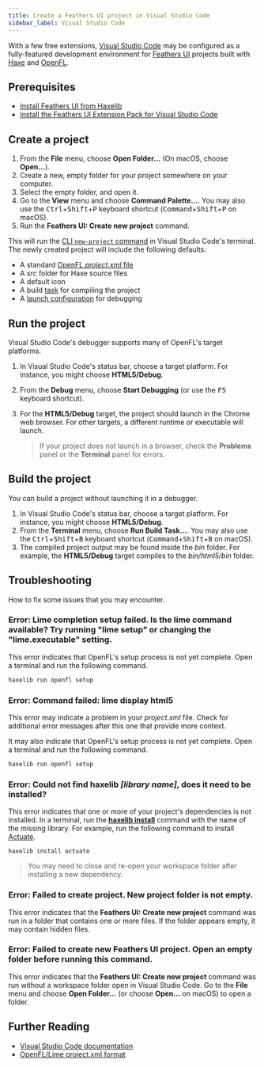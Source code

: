 ```yaml
---
title: Create a Feathers UI project in Visual Studio Code
sidebar_label: Visual Studio Code
---
```


With a few free extensions, [Visual Studio Code](https://code.visualstudio.com/) may be configured as a fully-featured development environment for [Feathers UI](/) projects built with [Haxe](https://haxe.org/) and [OpenFL](https://openfl.org/).

## Prerequisites

- [Install Feathers UI from Haxelib](./installation.md)
- [Install the Feathers UI Extension Pack for Visual Studio Code](https://marketplace.visualstudio.com/items?itemName=bowlerhatllc.vscode-feathersui-extension-pack)

## Create a project

1. From the **File** menu, choose **Open Folder…** (On macOS, choose **Open…**).
1. Create a new, empty folder for your project somewhere on your computer.
1. Select the empty folder, and open it.
1. Go to the **View** menu and choose **Command Palette…**. You may also use the <kbd>Ctrl</kbd>+<kbd>Shift</kbd>+<kbd>P</kbd> keyboard shortcut (<kbd>Command</kbd>+<kbd>Shift</kbd>+<kbd>P</kbd> on macOS).
1. Run the **Feathers UI: Create new project** command.

This will run the [CLI `new-project` command](./cli.md#new-project) in Visual Studio Code's terminal. The newly created project will include the following defaults:

- A standard [OpenFL _project.xml_ file](https://lime.openfl.org/docs/project-files/xml-format/)
- A _src_ folder for Haxe source files
- A default icon
- A build [task](https://code.visualstudio.com/docs/editor/tasks) for compiling the project
- A [launch configuration](https://code.visualstudio.com/docs/editor/debugging#_launch-configurations) for debugging

## Run the project

Visual Studio Code's debugger supports many of OpenFL's target platforms.

1. In Visual Studio Code's status bar, choose a target platform. For instance, you might choose **HTML5/Debug**.
1. From the **Debug** menu, choose **Start Debugging** (or use the <kbd>F5</kbd> keyboard shortcut).
1. For the **HTML5/Debug** target, the project should launch in the Chrome web browser. For other targets, a different runtime or executable will launch.

   > If your project does not launch in a browser, check the **Problems** panel or the **Terminal** panel for errors.

## Build the project

You can build a project without launching it in a debugger.

1. In Visual Studio Code's status bar, choose a target platform. For instance, you might choose **HTML5/Debug**.
1. From the **Terminal** menu, choose **Run Build Task…**. You may also use the <kbd>Ctrl</kbd>+<kbd>Shift</kbd>+<kbd>B</kbd> keyboard shortcut (<kbd>Command</kbd>+<kbd>Shift</kbd>+<kbd>B</kbd> on macOS).
1. The compiled project output may be found inside the _bin_ folder. For example, the **HTML5/Debug** target compiles to the _bin/html5/bin_ folder.

## Troubleshooting

How to fix some issues that you may encounter.

### Error: Lime completion setup failed. Is the lime command available? Try running "lime setup" or changing the "lime.executable" setting.

This error indicates that OpenFL's setup process is not yet complete. Open a terminal and run the following command.

```sh
haxelib run openfl setup
```

### Error: Command failed: lime display html5

This error may indicate a problem in your _project.xml_ file. Check for additional error messages after this one that provide more context.

It may also indicate that OpenFL's setup process is not yet complete. Open a terminal and run the following command.

```sh
haxelib run openfl setup
```

### Error: Could not find haxelib _[library name]_, does it need to be installed?

This error indicates that one or more of your project's dependencies is not installed. In a terminal, run the [**haxelib install**](https://lib.haxe.org/documentation/using-haxelib/#install) command with the name of the missing library. For example, run the following command to install [Actuate](https://lib.haxe.org/p/actuate/).

```
haxelib install actuate
```

> You may need to close and re-open your workspace folder after installing a new dependency.

### Error: Failed to create project. New project folder is not empty.

This error indicates that the **Feathers UI: Create new project** command was run in a folder that contains one or more files. If the folder appears empty, it may contain hidden files.

### Error: Failed to create new Feathers UI project. Open an empty folder before running this command.

This error indicates that the **Feathers UI: Create new project** command was run without a workspace folder open in Visual Studio Code. Go to the **File** menu and choose **Open Folder…** (or choose **Open…** on macOS) to open a folder.

## Further Reading

- [Visual Studio Code documentation](https://code.visualstudio.com/docs)
- [OpenFL/Lime project.xml format](https://lime.openfl.org/docs/project-files/xml-format/)
